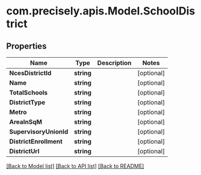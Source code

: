 # com.precisely.apis.Model.SchoolDistrict
## Properties

Name | Type | Description | Notes
------------ | ------------- | ------------- | -------------
**NcesDistrictId** | **string** |  | [optional] 
**Name** | **string** |  | [optional] 
**TotalSchools** | **string** |  | [optional] 
**DistrictType** | **string** |  | [optional] 
**Metro** | **string** |  | [optional] 
**AreaInSqM** | **string** |  | [optional] 
**SupervisoryUnionId** | **string** |  | [optional] 
**DistrictEnrollment** | **string** |  | [optional] 
**DistrictUrl** | **string** |  | [optional] 

[[Back to Model list]](../README.md#documentation-for-models) [[Back to API list]](../README.md#documentation-for-api-endpoints) [[Back to README]](../README.md)

